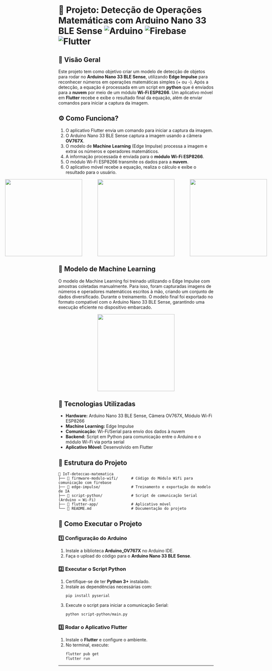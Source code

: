 # 📌 Projeto: Detecção de Operações Matemáticas com Arduino Nano 33 BLE Sense ![Arduino](https://img.shields.io/badge/-Arduino-00979D?style=for-the-badge&logo=Arduino&logoColor=white) ![Firebase](https://img.shields.io/badge/firebase-a08021?style=for-the-badge&logo=firebase&logoColor=ffcd34) ![Flutter](https://img.shields.io/badge/Flutter-%2302569B.svg?style=for-the-badge&logo=Flutter&logoColor=white)

## 📖 Visão Geral
Este projeto tem como objetivo criar um modelo de detecção de objetos para rodar no **Arduino Nano 33 BLE Sense**, utilizando **Edge Impulse** para reconhecer números em operações matemáticas simples (+ ou -). Após a detecção, a equação é processada em um script em **python** que é enviados para a **nuvem** por meio de um módulo **Wi-Fi ESP8266**. Um aplicativo móvel em **Flutter** recebe e exibe o resultado final da equação, além de enviar comandos para iniciar a captura da imagem.

## ⚙️ Como Funciona?
1. O aplicativo Flutter envia um comando para iniciar a captura da imagem.
2. O Arduino Nano 33 BLE Sense captura a imagem usando a câmera **OV767X**.
3. O modelo de **Machine Learning** (Edge Impulse) processa a imagem e extrai os números e operadores matemáticos.
4. A informação processada é enviada para o **módulo Wi-Fi ESP8266**.
5. O módulo Wi-Fi ESP8266 transmite os dados para a **nuvem**.
6. O aplicativo móvel recebe a equação, realiza o cálculo e exibe o resultado para o usuário.

<div align="center" style="display: flex; gap: 50px; justify-content: center;"> 
    <img src="https://github.com/user-attachments/assets/bc9384b4-c824-466b-afb7-a47496504779" width="250">
    <img src="https://github.com/user-attachments/assets/a1c4ab20-a80d-4ee3-84b3-23e399635ea3" width="250">
    <img src="https://github.com/user-attachments/assets/6931ee5b-3f43-4be7-a71f-0c53afcfad01" width="250">
</div>

## 🧠 Modelo de Machine Learning

O modelo de Machine Learning foi treinado utilizando o Edge Impulse com amostras coletadas manualmente. Para isso, foram capturadas imagens de números e operadores matemáticos escritos à mão, criando um conjunto de dados diversificado. Durante o treinamento. O modelo final foi exportado no formato compatível com o Arduino Nano 33 BLE Sense, garantindo uma execução eficiente no dispositivo embarcado.

<div align="center" style="display: flex; gap: 50px; justify-content: center;">
   <img src="https://github.com/user-attachments/assets/4f859089-a1f5-4bb0-84fd-7f1c22ec671b" width="250">
</div>

## 🔧 Tecnologias Utilizadas
- **Hardware:** Arduino Nano 33 BLE Sense, Câmera OV767X, Módulo Wi-Fi ESP8266
- **Machine Learning:** Edge Impulse
- **Comunicação:** Wi-Fi/Serial para envio dos dados à nuvem
- **Backend:** Script em Python para comunicação entre o Arduino e o módulo Wi-Fi via porta serial
- **Aplicativo Móvel:** Desenvolvido em Flutter

## 📂 Estrutura do Projeto
```
📁 IoT-deteccao-matematica
├── 📂 firmware-modulo-wifi/      # Código do Módulo Wifi para comunicação com firebase
├── 📂 edge-impulse/              # Treinamento e exportação do modelo de IA
├── 📂 script-python/             # Script de comunicação Serial (Arduino ↔ Wi-Fi)
├── 📂 flutter-app/               # Aplicativo móvel
└── 📜 README.md                  # Documentação do projeto
```

## 🚀 Como Executar o Projeto
### 1️⃣ Configuração do Arduino
1. Instale a biblioteca **Arduino_OV767X** no Arduino IDE.
2. Faça o upload do código para o **Arduino Nano 33 BLE Sense**.

### 2️⃣ Executar o Script Python
1. Certifique-se de ter **Python 3+** instalado.
2. Instale as dependências necessárias com:
   ```sh
   pip install pyserial
   ```
3. Execute o script para iniciar a comunicação Serial:
   ```sh
   python script-python/main.py
   ```

### 3️⃣ Rodar o Aplicativo Flutter
1. Instale o **Flutter** e configure o ambiente.
2. No terminal, execute:
   ```sh
   flutter pub get
   flutter run
   ```

---

